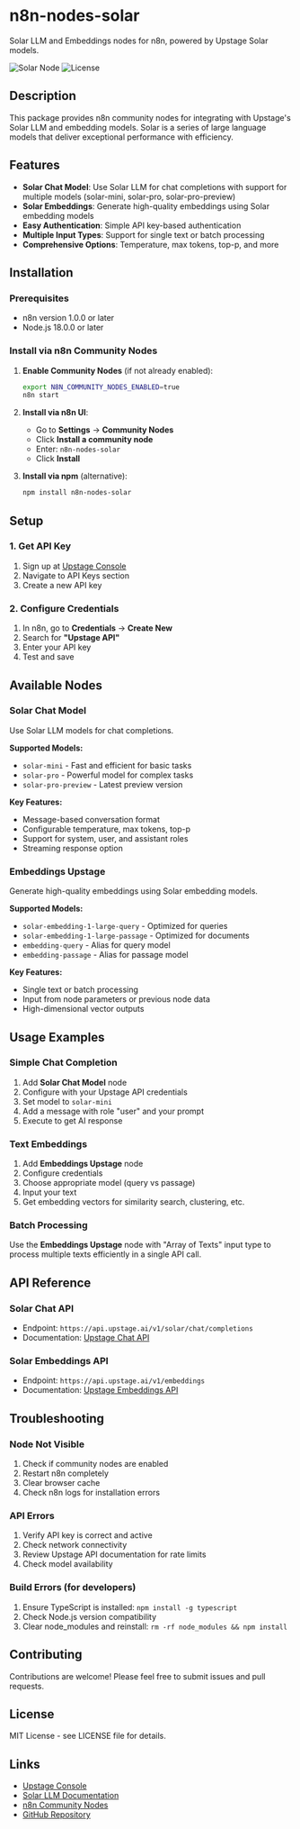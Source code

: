 # n8n-nodes-solar

Solar LLM and Embeddings nodes for n8n, powered by Upstage Solar models.

![Solar Node](https://img.shields.io/npm/v/n8n-nodes-solar)
![License](https://img.shields.io/npm/l/n8n-nodes-solar)

## Description

This package provides n8n community nodes for integrating with Upstage's Solar LLM and embedding models. Solar is a series of large language models that deliver exceptional performance with efficiency.

## Features

- **Solar Chat Model**: Use Solar LLM for chat completions with support for multiple models (solar-mini, solar-pro, solar-pro-preview)
- **Solar Embeddings**: Generate high-quality embeddings using Solar embedding models
- **Easy Authentication**: Simple API key-based authentication
- **Multiple Input Types**: Support for single text or batch processing
- **Comprehensive Options**: Temperature, max tokens, top-p, and more

## Installation

### Prerequisites

- n8n version 1.0.0 or later
- Node.js 18.0.0 or later

### Install via n8n Community Nodes

1. **Enable Community Nodes** (if not already enabled):
   ```bash
   export N8N_COMMUNITY_NODES_ENABLED=true
   n8n start
   ```

2. **Install via n8n UI**:
   - Go to **Settings** → **Community Nodes**
   - Click **Install a community node**
   - Enter: `n8n-nodes-solar`
   - Click **Install**

3. **Install via npm** (alternative):
   ```bash
   npm install n8n-nodes-solar
   ```

## Setup

### 1. Get API Key

1. Sign up at [Upstage Console](https://console.upstage.ai/)
2. Navigate to API Keys section
3. Create a new API key

### 2. Configure Credentials

1. In n8n, go to **Credentials** → **Create New**
2. Search for **"Upstage API"**
3. Enter your API key
4. Test and save

## Available Nodes

### Solar Chat Model

Use Solar LLM models for chat completions.

**Supported Models:**
- `solar-mini` - Fast and efficient for basic tasks
- `solar-pro` - Powerful model for complex tasks
- `solar-pro-preview` - Latest preview version

**Key Features:**
- Message-based conversation format
- Configurable temperature, max tokens, top-p
- Support for system, user, and assistant roles
- Streaming response option

### Embeddings Upstage

Generate high-quality embeddings using Solar embedding models.

**Supported Models:**
- `solar-embedding-1-large-query` - Optimized for queries
- `solar-embedding-1-large-passage` - Optimized for documents
- `embedding-query` - Alias for query model
- `embedding-passage` - Alias for passage model

**Key Features:**
- Single text or batch processing
- Input from node parameters or previous node data
- High-dimensional vector outputs

## Usage Examples

### Simple Chat Completion

1. Add **Solar Chat Model** node
2. Configure with your Upstage API credentials
3. Set model to `solar-mini`
4. Add a message with role "user" and your prompt
5. Execute to get AI response

### Text Embeddings

1. Add **Embeddings Upstage** node
2. Configure credentials
3. Choose appropriate model (query vs passage)
4. Input your text
5. Get embedding vectors for similarity search, clustering, etc.

### Batch Processing

Use the **Embeddings Upstage** node with "Array of Texts" input type to process multiple texts efficiently in a single API call.

## API Reference

### Solar Chat API
- Endpoint: `https://api.upstage.ai/v1/solar/chat/completions`
- Documentation: [Upstage Chat API](https://developers.upstage.ai/docs/apis/chat)

### Solar Embeddings API
- Endpoint: `https://api.upstage.ai/v1/embeddings`
- Documentation: [Upstage Embeddings API](https://console.upstage.ai/docs/capabilities/embeddings)

## Troubleshooting

### Node Not Visible
1. Check if community nodes are enabled
2. Restart n8n completely
3. Clear browser cache
4. Check n8n logs for installation errors

### API Errors
1. Verify API key is correct and active
2. Check network connectivity
3. Review Upstage API documentation for rate limits
4. Check model availability

### Build Errors (for developers)
1. Ensure TypeScript is installed: `npm install -g typescript`
2. Check Node.js version compatibility
3. Clear node_modules and reinstall: `rm -rf node_modules && npm install`

## Contributing

Contributions are welcome! Please feel free to submit issues and pull requests.

## License

MIT License - see LICENSE file for details.

## Links

- [Upstage Console](https://console.upstage.ai/)
- [Solar LLM Documentation](https://developers.upstage.ai/docs/apis/chat)
- [n8n Community Nodes](https://docs.n8n.io/integrations/community-nodes/)
- [GitHub Repository](https://github.com/yourusername/n8n-nodes-solar)

